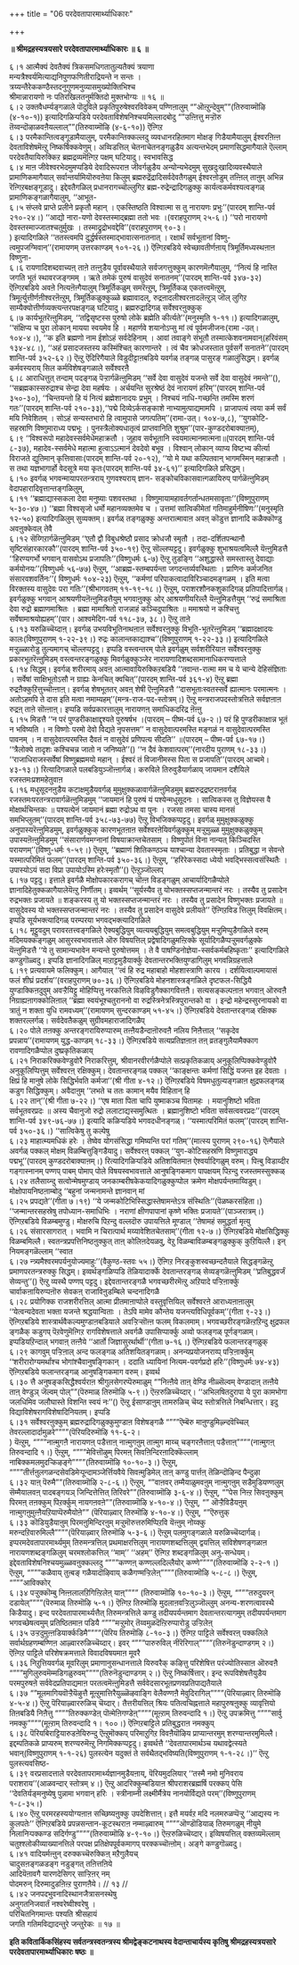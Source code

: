 +++
title = "06 परदेवतापारमार्थ्याधिकारः"

+++


**॥ श्रीमद्रहस्यत्रयसारे परदेवतापारमार्थ्याधिकारः ॥ ६ ॥**

६।१ आत्मैक्यं देवतैक्यं त्रिकसमधिगतातुल्यतैक्यं त्रयाणा  
मन्यत्रैश्वर्यमित्याद्यनिपुणफणितीराद्रियन्ते न सन्तः ।  
त्रय्यन्तैरेककण्ठैस्तदनुगुणमनुव्यासमुख्योक्तिभिश्च  
श्रीमान्नारायणो नः पतिरखिलतनुर्मक्तिदो मुक्तभोग्यः ॥ १६ ॥  
६।२ उक्तवैधर्म्यङ्गळाले पॊदुविले प्रकृतिपुरुषेश्वरविवेकम् पण्णिऩालुम् “”ऒऩ्ऱुन्देवुम्””(तिरुवाय्मॊऴि (४-१०-१)) इत्यादिगळिऱ्पडिये परदेवताविशेषनिश्चयमिल्लादबोदु “”उऩ्ऩित्तु मऱ्ऱॊरु तॆय्वन्दॊऴाळवऩैयल्लाल्””(तिरुवाय्मॊऴि (४-६-१०)) ऎऩ्गिऱ  
६।३ परमैकान्तित्वङ्गूडामैयालुम्, परमैकान्तिक्कल्लदु व्यवधानरहितमाग मोक्षङ् गिडैयामैयालुम् ईश्वरऩिऩ्ऩ देवताविशेषमॆऩ्ऱु निष्कर्षिक्कवेणुम्। अव्विडत्तिल् चेतनाचेतनङ्गळुडैय अत्यन्तभेदम् प्रमाणसिद्धमागैयाले ऎल्लाम् परदेवतैयायिरुक्किऱ ब्रह्मद्रव्यमॆऩ्गिऱ पक्षम् घटियादु। स्वभावसिद्ध  
६।४ माऩ जीवेश्वरभेदमुमप्पडिये देवादिरूपराऩ जीवर्गळुडैय अन्योन्यभेदमुम् सुखदुःखादिव्यवस्थैयाले प्रामाणिकमागैयाल् सर्वान्तर्यामियॊरुवऩेया किलुम् ब्रह्मरुद्रेंद्रादिसर्वदेवतैगळुम् ईश्वरऩोडुम् तऩ्ऩिल् ताऩुम् अभिन्न रॆऩ्गिऱबक्षङ्गूडादु। इद्देवतैगळिल् प्रधानरागच्चॊल्लुगिऱ ब्रह्म-रुद्रेन्द्रादिगळुक्कु कार्यत्वकर्मवश्यत्वङ्गळ् प्रामाणिकङ्गळागैयालुम्, ‘‘आभूत-  
६।५ संप्लवे प्राप्ते प्रलीने प्रकृतौ महान् । एकस्तिष्ठति विश्वात्मा स तु नारायणः प्रभुः’’(पारदम् शान्ति-पर्व २१०-२४।) ‘‘आद्यो नारा-यणो देवस्तस्माद्ब्रह्मा ततो भवः ।(वराहपुराणम् २५-६।) ‘‘परो नारायणो देवस्तस्माज्जातश्चतुर्मुखः । तस्माद्रुद्रोभवद्देवि’’(वराहपुराणम् ९०-३।  
) इत्यादिगळिले ‘‘ततस्त्वमपि दुर्द्धर्षस्तस्माद्भावात्सनातनात् । रक्षार्थं सर्वभूतानां विष्णु-त्वमुपजग्मिवान्’’(रामायणम् उत्तरकाण्डम् १०१-२६।) ऎऩ्गिऱबडिये स्वेच्छावतीर्णऩाय् त्रिमूर्तिमध्यस्थऩाऩ विष्णुना-  
६।६ रायणादिशब्दवाच्यऩ् ताऩे तऩ्ऩुडैय पूर्वावस्थैयाले सर्वजगत्तुक्कुम् कारणमॆऩ्गैयालुम्, ‘‘नित्यं हि नास्ति जगति भूतं स्थावरजङ्गमम् । ऋते तमेकं पुरुषं वासुदेवं सनातनम्’’(पारदम् शान्ति-पर्व ३४७-३२) ऎऩ्गिऱबडिये अवऩे नित्यऩॆऩ्गैयालुम् त्रिमूर्तिकळुम् समरॆऩ्ऱुम्, त्रिमूर्तिकळ् एकतत्त्वमॆऩ्ऱुम्, त्रिमूर्त्युत्तीर्णऩीश्वरऩॆऩ्ऱुम्, त्रिमूर्तिकळुक्कुळ्ळे ब्रह्मावादल्, रुद्रऩादलीश्वरऩादलॆऩ्ऱुञ् जॊल् लुगिऱ साम्यैक्योत्तीर्णव्यक्त्यन्तरपक्षङ्गळ् घटियादु। ब्रह्मरुद्रादिगळ् सर्वेश्वरऩुक्कुक्  
६।७ कार्यभूतरॆऩ्ऩुमिडम्, ‘‘तद्विसृष्टस्स पुरुषो लोके ब्रह्मेति कीर्त्यते’’(मनुस्मृति १-११।) इत्यादिगळालुम्, ‘‘संक्षिप्य च पुरा लोकान् मायया स्वयमेव हि । महार्णवे शयानोऽप्सु मां त्वं पूर्वमजीजनः(रामा -उत्। १०४-४।), ‘‘क इति ब्रह्मणो नाम ईशोऽहं सर्वदेहिनाम् । आवां तवाङ्गे संभूतौ तस्मात्केशवनामवान्(हरिवंसम् १३४-४८।), ‘‘अहं प्रसादजस्तस्य कस्मिंश्चित् कारणान्तरे । त्वं चैव क्रोधजस्तात पूर्वसर्गे सनातने’’(पारदम् शान्ति-पर्व ३५२-६२।) ऎऩ्ऱु ऎदिरिगैयाले विडुदीट्टाऩबडिये यवर्गळ् तङ्गळ् पासुरङ् गळालुंसिद्धम्। इवर्गळ् कर्मवस्यराय् सिल कर्मविशेषङ्गळाले सर्वेश्वरऩै  
६।८ आराधित्तुत् तन्दाम् पदङ्गळ् पॆऱ्ऱार्गळॆऩ्ऩुमिडम् ‘‘सर्वे देवा वासुदेवं यजन्ते सर्वे देवा वासुदेवं नमन्ते’’(), ‘‘सब्रह्मकास्सरुद्राश्च सेन्द्रा देवा महर्षयः । अर्चयन्ति सुरश्रेष्ठं देवं नारायणं हरिम्’’(पारदम् शान्ति-पर्व ३५०-३०), ‘‘चिन्तयन्तो हि यं नित्यं ब्रह्मेशानादयः प्रभुम् । निश्चयं नाधि-गच्छन्ति तमस्मि शरणं गतः’’(पारदम् शान्ति-पर्व २१०-३३),‘‘पद्मे दिव्येऽर्कसङ्काशे नाभ्यामुत्पाद्यमामपि । प्राजापत्यं त्वया कर्म सर्वं मयि निवेशितम् । सोऽहं सन्यस्तभारो हि त्वामुपासे जगत्पतिम्’’(रामा-उत्। १०४-७,८), ‘‘युगकोटि-सहस्राणि विष्णुमाराध्य पद्मभूः । पुनस्त्रैलोक्यधातृत्वं प्राप्तवानिति शुश्रुम’’(पार-कुण्डदरोबाक्याऩम्),  
६।९ ‘‘विश्वरूपो महादेवस्सर्वमेधेमहाक्रतौ । जुहाव सर्वभूतानि स्वयमात्मानमात्मना॥(पारदम् शान्ति-पर्व ८-३७), महादेव-स्सर्वमेधे महात्मा हुत्वाऽऽत्मानं देवदेवो बभूव । विश्वान् लोकान् व्याप्य विष्टभ्य कीर्त्या विराजते द्युतिमान् कृत्तिवासाः(पारदम् शान्ति-पर्व २०-१२), ‘‘यो मे यथा कल्पितवान् भागमस्मिन् महाक्रतौ । स तथा यज्ञभागार्हो वेदसूत्रे मया कृतः(पारदम् शान्ति-पर्व ३४-६१)’’ इत्यादिगळिले प्रसिद्धम्।  
६।१० इवर्गळ् भगवन्मायापरतन्त्रराय् गुणवश्यराय् ज्ञान- सङ्कोचविकासवाऩ्गळायिरुप् पार्गळॆऩ्ऩुमिडम् वेदापहारादिवृत्तान्तङ्गळिलुम्,  
६।११ ‘‘ब्रह्माद्यास्सकला देवा मनुष्याः पशवस्तथा । विष्णुमायामहावर्तगर्तान्धतमसावृताः’’(विष्णुपुराणम् ५-३०-४७।) ‘‘ब्रह्मा विश्वसृजो धर्मो महानव्यक्तमेव च । उत्तमां सात्विकीमेतां गतिमाहुर्मनीषिणः’’(मनुस्मृति १२-५०) इत्यादिगळिलुम् सुव्यक्तम्। इवर्गळ् तङ्गळुक्कु अन्तरात्मावाऩ अवऩ् कॊडुत्त ज्ञानादि कळैक्कॊण्डु अवऩुक्केवल् तेवै  
६।१२ सॆय्गिऱार्गळॆऩ्ऩुमिडम् ‘‘एतौ द्वौ विबुधश्रेष्ठौ प्रसाद क्रोधजौ स्मृतौ । तदा-दर्शितपन्थानौ सृष्टिसंहारकारकौ’’(पारदम् शान्ति-पर्व ३५०-१९) ऎऩ्ऱु सॊल्लप्पट्टदु। इवर्गळुक्कु शुभाश्रयत्वमिल्लै यॆऩ्ऩुमिडत्तै ‘‘हिरण्यगर्भो भगवान् वासवोऽथ प्रजापतिः’’(विष्णुधर्मः ६-७) ऎऩ्ऱु तुडङ्गि ‘‘अशुद्धास्ते समस्तास्तु देवाद्याः कर्मयोनयः’’(विष्णुधर्मः ५६-७७) ऎऩ्ऱुम्, ‘‘आब्रह्म-स्तम्बपर्यन्ता जगदन्तर्व्यवस्थिताः । प्राणिनः कर्मजनित संसारवशवर्तिनः’’( विष्णुधर्मः १०४-२३) ऎऩ्ऱुम्, ‘‘कर्मणां परिपाकत्वादाविरिञ्चादमङ्गळम् । इति मत्वा विरक्तस्य वासुदेवः परा गतिः’’(श्रीभागवतम् ११-१९-१८।) ऎऩ्ऱुम्, पराशरशौनकशुकादिगळ् प्रतिपादित्तार्गळ्। इवर्गळुक्कु भगवान् आश्रयणीयऩॆऩ्ऩुमिडत्तैयुम् भगवाऩुक्कु ओर् आश्रयणीयरिल्लै यॆऩ्ऩुमिडत्तैयुम् ‘‘रुद्रं समाश्रिता देवा रुद्रो ब्रह्माणमाश्रितः । ब्रह्मा मामाश्रितो राजन्नाहं कञ्चिदुपाश्रितः ॥ ममाश्रयो न कश्चित्तु सर्वेषामाश्रयोह्यहम्’’(पार। आश्वमेदिग-पर्व ११८-३७, ३८।) ऎऩ्ऱु ताऩे  
६।१३ यरुळिच्चॆय्दाऩ्। इवर्गळ् उभयविभूतिनाथऩाऩ सर्वेश्वरऩुक्कु विभूति-भूतरॆऩ्ऩुमिडम् ‘‘ब्रह्मादक्षादयः कालः(विष्णुपुराणम् १-२२-३९।) रुद्रः कालान्तकाद्याश्च’’(विष्णुपुराणम् १-२२-३३।) इत्यादिगळिले मऱ्ऱुळ्ळारोडु तुल्यमागच् चॊल्लप्पट्टदु। इप्पडि वस्त्वन्तरम् पोले इवर्गळुम् सर्वशरीरियाऩ सर्वेश्वरऩुक्कु प्रकारभूतरॆऩ्ऩुमिडम् वस्त्वन्तरङ्गळुक्कु मिवर्गळुक्कुञ्जेर नारायणादिशब्दसामानाधिकरण्यत्ताले  
६।१४ सिद्धम्। इवर्गळ् शरीरमाय् अवऩ् आत्मावायिरुक्किऱबडियै ‘‘तवान्त-रात्मा मम च ये चान्ये देहिसंज्ञिताः । सर्वेषां साक्षिभूतोऽसौ न ग्राह्यः केनचित् क्वचित्’’(पारदम् शान्ति-पर्व ३६१-४) ऎऩ्ऱु ब्रह्मा रुद्रऩैक्कुऱित्तुच्चॊऩ्ऩाऩ्। इवर्गळ् शेषभूततर् अवऩ् शेषी ऎऩ्ऩुमिडत्तै ‘‘दासभूताःस्वतस्सर्वे ह्यात्मानः परमात्मनः । अतोऽहमपि ते दास इति मत्वा नमाम्यहम्’’(मन्त्र-राज-पद-स्तोत्रम्।) ऎऩ्ऱु मन्त्रराजपदस्तोत्रत्तिले सर्वज्ञऩाऩ रुद्रऩ् ताऩे सॊऩ्ऩाऩ्। इप्पडि सर्वप्रकारत्तालुम् नारायणऩ् समाधिकदरिद्र ऩॆऩ्ऩु  
६।१५ मिडत्तै ‘‘न परं पुण्डरीकाक्षाद्दृश्यते पुरुषर्षभ ।(पारदम् – पीष्म-पर्व ६७-२।) परं हि पुण्डरीकाक्षान्न भूतं न भविष्यति । न विष्णोः परमो देवो विद्यते नृपसत्तम’’ न वासुदेवात्परमस्ति मङ्गळं न वासुदेवात्परमस्ति पावनम् । न वासुदेवात्परमस्ति दैवतं न वासुदेवं प्रणिपत्य सीदति’’ ॥(पारदम् – पीष्म-पर्व ६७-१७।) ‘‘त्रैलोक्ये तादृशः कश्चिचन्न जातो न जनिष्यते’’() ‘‘न दैवं केशवात्परम्’’(नारदीय पुराणम् १८-३३।) ‘‘राजाधिराजस्सर्वेषां विष्णुब्रह्ममयो महान् । ईश्वरं तं विजानीमस्स पिता स प्रजापति’’(पारदम् आच्वमे। ४३-१३।) रित्यादिगळाले पलबडियुञ्जॊऩ्ऩार्गळ्। करुविले तिरुवुडैयार्गळाय् जायमान दशैयिले रजस्तमःप्रशमहेतुवाऩ  
६।१६ मधुसूदनऩुडैय कटाक्षमुडैयवर्गळ् मुमुक्षुक्कळावार्गळॆऩ्ऩुमिडमुम् ब्रह्मरुद्रद्रष्टराऩवर्गळ् रजस्तमःपरतन्त्ररावार्गळॆऩ्ऩुमिडमुम् ‘‘जायमानं हि पुरुषं यं पश्येन्मधुसूदनः । सात्विकस्स तु विज्ञेयस्स वै मोक्षार्थचिन्तकः ॥ पश्यत्येनं जायमानं ब्रह्मा रुद्रोऽथ वा पुनः । रजसा तमसा चास्य मानसं समभिप्लुतम्’’(पारदम् शान्ति-पर्व ३५८-७३-७७) ऎऩ्ऱु विभजिक्कप्पट्टदु। इवर्गळ् मुमुक्षुक्कळुक्कु अनुपास्यरॆऩ्ऩुमिडमुम्, इवर्गळुक्कुक् कारणभूतऩाऩ सर्वेश्वरऩेयिवर्गळुक्कुम् मऱ्ऱुमुळ्ळ मुमुक्षुक्कळुक्कुम् उपास्यऩॆऩ्ऩुमिडमुम् ‘‘संसारार्णवमग्नानां विषयाक्रान्तचेतसाम् । विष्णुपोतं विना नान्यत् किञ्चिदस्ति परायणम्’’(विष्णु-धर्मः १-५९।) ऎऩ्ऱुम्, ‘‘ब्रह्माणं शितिकण्ठञ्च याश्चान्या देवतास्स्मृताः । प्रतिबुद्धा न सेवन्ते यस्मात्परिमितं फलम्’’(पारदम् शान्ति-पर्व ३५०-३६।) ऎऩ्ऱुम्, ‘‘हरिरेकस्सदा ध्येयो भवद्भिस्सत्वसंस्थितैः । उपास्योऽयं सदा विप्रा उपायोऽस्मि हरेःस्मृतौ’’() ऎऩ्ऱुञ्जॊल्लप्  
६।१७ पट्टदु। इत्ताले इवर्गळै मोक्षोपकारकरागच् चॊऩ्ऩ विडङ्गळुम् आचार्यादिगळैप्पोले ज्ञानादिहेतुक्कळागैयालेयॆऩ्ऱु निर्णीतम्। इव्वर्थम् ‘‘सूर्यस्यैव तु योभक्तस्सप्तजन्मान्तरं नरः । तस्यैव तु प्रसादेन रुद्रभक्तः प्रजायते ॥ शङ्करस्य तु यो भक्तस्सप्तजन्मान्तरं नरः । तस्यैव तु प्रसादेन विष्णुभक्तः प्रजायते ॥ वासुदेवस्य यो भक्तस्सप्तजन्मान्तरं नरः । तस्यैव तु प्रसादेन वासुदेवे प्रलीयते’’ ऎऩ्गिऱविड त्तिलुम् विवक्षितम्। इप्पडि सूर्यभक्त्यादिगळ् परम्परया भगवद्भक्त्यादिगळिले  
६।१८ मूट्टुवदुम् परावरतत्त्वङ्गळिले ऐक्यबुद्धियुम् व्यत्ययबुद्धियुम् समत्वबुद्धियुम् मऱ्ऱुमिप्पुडैगळिले वरुम् मदिमयक्कङ्गळुम् आसुरस्वभावत्ताले ऒरु विषयत्तिल् प्रद्वेषादिगळुमऩ्ऱिक्के सूर्यादिगळैप्पऱ्ऱुमवर्गळुक्के यॆऩ्ऩुमिडत्तै ‘‘ये तु सामान्यभावेन मन्यन्ते पुरुषोत्तमम् । ते वै पाषण्डिनोज्ञेया-स्सर्वकर्मबहिष्कृताः’’ इत्यादिगळिले कण्डुगॊळ्वदु। इप्पडि ज्ञानादिगळिल् माऱाट्टमुडैयार्क्कु देवतान्तरभक्तियुण्डागिलुम् भगवन्निग्रहत्ताले  
६।१९ प्रत्यवायमे फलिक्कुम्। आगैयाल् ‘‘त्वं हि रुद्र महाबाहो मोहशास्त्राणि कारय । दर्शयित्वाल्पमायासं फलं शीघ्रं प्रदर्शय’’(वराहपुराणम् ७०-३६।) ऎऩ्गिऱबडिये मोहनशास्त्रङ्गळिले दृष्टफल-सिद्धियै युण्डाक्किऩदुवुम् अवऱ्ऱैयिट्टु मोहिप्पित्तु नरकत्तिले विऴविडुगैक्कागवित्तऩै। सत्यसङ्कल्पऩाऩ भगवाऩ् ऒरुवऩै निग्राह्यऩागक्कोलिऩाल् ‘‘ब्रह्मा स्वयंभूश्चतुराननो वा रुद्रस्त्रिनेत्रस्त्रिपुरान्तको वा । इन्द्रो महेन्द्रस्सुरनायको वा त्रातुं न शक्ता युधि रामवध्यम्’’(रामायणम् सुन्दरकाण्डम् ५१-४५।) ऎऩ्गिऱबडिये देवतान्तरङ्गळ् रक्षिक्क शक्तरल्लर्गळ्। सर्वदेवतैकळुम् सुग्रीवमहाराजादिगळैप्  
६।२० पोले तऩक्कु अन्तरङ्गरायिरुप्पारुम् तऩ्ऩैयडैन्दाऩॊरुवऩै नलिय निऩैत्ताल् ‘‘सकृदेव प्रपन्नाय’’(रामायणम् युद्ध-काण्डम् १८-३३।) ऎऩ्गिऱबडिये सत्यप्रतिज्ञऩाऩ तऩ् व्रतङ्गुलैयामैक्काग रावणादिगळैप्पोल दुष्प्रकृतिकळाय्  
६।२१ निराकरिक्कवेण्डुवोरै निराकरित्तुम्, श्रीवानरवीरर्गळैप्पोले सत्प्रकृतिकळाय् अनुकूलिप्पिक्कवेण्डुवोरै अनुकूलिप्पित्तुम् सर्वेश्वरऩ् रक्षिक्कुम्। देवतान्तरङ्गळ् पक्कल् ‘‘काङ्क्षन्तः कर्मणां सिद्धिं यजन्त इह देवताः । क्षिप्रं हि मानुषे लोके सिद्धिर्भवति कर्मजा’’(श्री गीता ४-१२।) ऎऩ्गिऱबडिये विषमधुतुल्यङ्गळाऩ क्षुद्रफलङ्गळ् कडुग सिद्धिक्कुम्। अवैदाऩुम् ‘‘लभते च ततः कामान् मयैव विहितान् हि  
६।२२ तान्’’(श्री गीता ७-२२।) ‘‘एष माता पिता चापि युष्माकञ्च पितामहः । मयानुशिष्टो भविता सर्वभूतवरप्रदः ॥ अस्य चैवानुजो रुद्रो ललाटाद्यस्समुत्थितः । ब्रह्मानुशिष्टो भविता सर्वसत्ववरप्रदः’’(पारदम् शान्ति-पर्व ३४९-७६-७७।) इत्यादि कळिऱ्पडिये भगवदधीनङ्गळ्। ‘‘यस्मात्परिमितं फलम्’’(पारदम् शान्ति-पर्व ३५०-३६।) ‘‘सात्विकेषु तु कल्पेषु  
६।२३ माहात्म्यमधिकं हरेः । तेष्वेव योगसंसिद्धा गमिष्यन्ति परां गतिम्’’(मात्स्य पुराणम् २९०-१६) ऎऩ्गैयाले अवर्गळ् पक्कल् मोक्षम् विळम्बित्तुङ्गिडैयादु। सर्वेश्वरऩ् पक्कल् ‘‘युग-कोटिसहस्रणि विष्णुमाराद्ध्य पद्मभू’’(पारदम् कुण्डदरोबाक्याऩम्।) रित्यादिगळिऱ्पडिये अतिशयितमाऩ ऐश्वर्यादिगळुम् वरुम्। पिऩ्बु विडाय्दीर गङ्गास्नानम् पण्णप् पाबम् पोमाप् पोले विषयस्वभावत्ताले आनुषङ्गिकमाग पापक्षयम् पिऱन्दु रजस्तमस्सुक्कळ्  
६।२४ तलैसाय्न्दु सत्वोन्मेषमुण्डाय् जनकाम्बरीषकेकयादिगळुक्कुप्पोल क्रमेण मोक्षपर्यन्तमाय्विडुम्। मोक्षोपायनिष्ठऩाम्बोदु ‘‘बहुनां जन्मनामन्ते ज्ञानवान् मां  
६।२५ प्रपद्यते’’(गीता ७।१९) ‘‘ये जन्मकोटिभिस्सिद्धास्तेषामन्तेऽत्र संस्थितिः’’(पॆळष्करसंहिता।) ‘‘जन्मान्तरसहस्रेषु तपोध्यान-समाधिभिः । नराणां क्षीणपापानां कृष्णे भक्तिः प्रजायते’’(पाञ्जरात्रम्।) ऎऩ्गिऱबडिये विळम्बमुण्डु। मोक्षरुचि पिऱन्दु वल्लदॊरु उपायत्तिले मूण्डाल् ‘‘तेषामहं समुद्धर्ता मृत्यु  
६।२६ संसारसागरात् । भवामि न चिरात्पार्थ मय्यावेशितचेतसाम्’’(गीता १२-७।) ऎऩ्गिऱबडिये मोक्षसिद्धिक्कु विळम्बमिल्लै। स्वतन्त्रप्रपत्तिनिष्ठऩुक्कुत् ताऩ् कोलिऩदेयळवु, वेऱु विळम्बाविळम्बङ्गळुक्कुक् कुऱियिल्लै। इन् नियमङ्गळॆल्लाम् ‘‘स्वात  
६।२७ न्त्र्यमैश्वरमपर्यनुयोज्यमाहुः’’(वैकुण्ठ-स्तवः ५५।) ऎऩ्गिऱ निरङ्कुशस्वच्छन्दतैयाले सिद्धङ्गळॆऩ्ऱु प्रमाणपरतन्त्ररुक्कु सिद्धम्। इव्वर्थङ्गळिप्पडि तॆळियादार्क्के देवतान्तरङ्गळ् सेव्यङ्गळॆऩ्ऩुमिडम् ‘‘प्रतिबुद्धवर्जं सेव्यन्तु’’() ऎऩ्ऱु व्यस्थै पण्णप् पट्टदु। इद्देवतान्तरङ्गळै भगवच्छरीरमॆऩ्ऱु अऱियादे पऱ्ऱिऩार्क्कु चार्वाकऩायिरुप्पऩॊरु सेवकऩ् राजाविऩुडम्बिले चन्दनादिगळै  
६।२८ प्रयोगिक्क राजशरीरत्तिल् आत्मा प्रीतमाऩाप्पोले वस्तुवृत्तियिल् सर्वेश्वरऩे आराध्यऩाऩालुम् ‘‘येत्वन्यदेवता भक्ता यजन्ते श्रद्धयान्विताः । तेऽपि मामेव कौन्तेय यजन्त्यविधिपूर्वकम्’’(गीता ९-२३।) ऎऩ्गिऱबडिये शास्त्रार्थवैकल्यमुण्डाऩबडियाले अवऱ्ऱिऱ्सॊऩ्ऩ फलम् विकलमाम्। भगवच्छरीरङ्गळॆऩ्ऱऱिन्दु क्षुद्रफल ङ्गळैक् कडुगप् पॆऱवेणुमॆऩ्गिऱ रागविशेषत्ताले अवर्गळै उपासिप्पार्क्कु अव्वो फलङ्गळ् पूर्णङ्गळाम्। इप्पडियऱिन्दाल् भगवाऩ् तऩ्ऩैये ‘‘आर्तो जिज्ञासुरर्थार्थी’’(गीता ७-१६।) ऎऩ्गिऱबडिये फलान्तरङ्गळुक्  
६।२९ कागवुम् पऱ्ऱिऩाल् अन्द फलङ्गळ् अतिशयितङ्गळाम्। अनन्यप्रयोजनराय्प् पऱ्ऱिऩार्क्कुम् ‘‘शरीरारोग्यमर्थांश्च भोगांश्चैवानुषङ्गिकान् । ददाति ध्यायिनां नित्यम-पवर्गप्रदो हरिः’’(विष्णुधर्मः ७४-४३) ऎऩ्गिऱबडिये फलान्तरङ्गळ् आनुषङ्गिकमाग वरुम्। इव्वर्थ  
६।३० त्तै अनुषङ्कसिद्धैश्वर्यराऩ श्रीगुलसेगरप्पॆरुमाळुम् “”निऩ्ऩैये ताऩ् वेण्डि नीळ्सॆल्वम् वेण्डादाऩ् तऩ्ऩैये ताऩ् वेण्डुञ् जॆल्वम् पोल्””(पॆरुमाळ् तिरुमॊऴि ५-९।) ऎऩ्ऱरुळिच्चॆय्दार्। ‘‘अभिलषितदुरापा ये पुरा कामभोगा जलधिमिव जलौघास्ते विशन्ति स्वयं नः’’() ऎऩ्ऱु ईसाण्डाऩुम् तामरुळिच् चॆय्द स्तोत्रत्तिले निबन्धित्तार्। इदु विद्याविशेषरागविशेषादिनियतम्। इप्पडि  
६।३१ सर्वेश्वरऩुक्कुम् ब्रह्मरुद्रादिगळुक्कुमुण्डाऩ विशेषङ्गळै “”””ऎम्बॆरु माऩुण्डुमिऴ्न्दवॆच्चिल् तेवरल्लादार्दामुळरे””””(पॆरियदिरुमॊऴि ११-६-२।  
) यॆऩ्ऱुम्, “”””नाऩ्मुगऩै नारायणऩ् पडैत्ताऩ् नाऩ्मुगऩुम् ताऩ्मुग माय्च् चङ्गरऩैत्ताऩ् पडैत्ताऩ्””””(नाऩ्मुगऩ् तिरुवन्दादि १।) ऎऩ्ऱुम्, “”””मेवित्तॊऴुम् पिरमऩ् सिवऩिन्दिरऩादिक्कॆल्लाम् नाबिक्कमलमुदऱ्किऴङ्गे””””(तिरुवाय्मॊऴि १०-१०-३।) ऎऩ्ऱुम्, “”””तीर्त्तऩुलगळन्दसेवडिमेऱ्पून्दामञ्जेर्त्तियवैये सिवऩ्मुडिमेल् ताऩ् कण्डु पार्त्तऩ् तॆळिन्दॊऴिन्द पैन्दुऴा  
६।३२ याऩ् पॆरुमै””(तिरुवाय्मॊऴि २-८-६।) ऎऩ्ऱुम्, “”वाऩवर् तम्मैयाळुमवऩुम् नाऩ्मुगऩुम् सडैमुडियण्णलुम् सॆम्मैयालवऩ् पादबङ्गयञ् जिन्दित्तेत्तित् तिरिवरे””(तिरुवाय्मॊऴि ३-६-४।) ऎऩ्ऱुम्, “”पेस निऩ्ऱ सिवऩुक्कुम् पिरमऩ् तऩक्कुम् पिऱर्क्कुम् नायगऩवऩे””(तिरुवाय्मॊऴि ४-१०-४।) ऎऩ्ऱुम्, “” ऒऱ्ऱैविडैयऩुम् नाऩ्मुगऩुमुऩ्ऩैयऱियाप्पॆरुमैयोऩे”” (पॆरियाऴ्वार् तिरुमॊऴि ४-१०-४।) ऎऩ्ऱुम्, “”ऎरुत्तुक्  
६।३३ कॊडियुडैयाऩुम् पिरमऩुमिन्दिरऩुम् मऱ्ऱुमॊरुत्तरुमिप्पिऱवि यॆऩ्ऩुम् नोय्क्कु मरुन्दऱिवारुमिल्लै””””(पॆरियाऴ्वार् तिरुमॊऴि ५-३-६।) ऎऩ्ऱुम् पलमुगङ्गळाले यरुळिच्चॆय्दार्गळ्। इप्परमदेवतापारमार्थ्यमुम् तिरुमन्त्रत्तिल् प्रथमाक्षरत्तिलुम् नारायणशब्दत्तिलुम् द्वयत्तिल् सविशेषणङ्गळाऩ नारायणशब्दङ्गळिलुम् चरमश्लोकत्तिल् ‘‘माम्’’ ‘‘अहम्’’ ऎऩ्गिऱ शब्दङ्गळिलुम् अनु-सन्धेयम्। इद्देवताविशेषनिश्चयमुळ्ळवऩुक्कल्लदु “”””कण्णऩ् कण्णल्लदिल्लैयोर् कण्णे””””(तिरुवाय्मॊऴि २-२-१।) ऎऩ्ऱुम्, “”””कळैवाय् तुऩ्बङ् गळैयादॊऴिवाय् कळैगण्मऱ्ऱिलेऩ्””””(तिरुवाय्मॊऴि ५-८-८।) ऎऩ्ऱुम्, “”””आविक्कोर्  
६।३४ पऱ्ऱुक्कॊम्बु निऩ्ऩलालऱिगिऩ्ऱिलेऩ् याऩ्”””” (तिरुवाय्मॊऴि १०-१०-३।) ऎऩ्ऱुम्, “”””तरुदुयरन् दडायेल्””””(पॆरुमाळ् तिरुमॊऴि ५-१।) ऎऩ्गिऱ तिरुमॊऴि मुदलाऩवऱ्ऱिलुञ्जॊल्लुम् अनन्य-शरणत्वावस्थै किडैयादु। इन्द परदेवतापारमार्थ्यत्तैत् तिरुमन्त्रत्तिले कण्डु तदीयपर्यन्तमाग देवतान्तरत्यागमुम् तदीयपर्यन्तमाग भगवच्छेषत्वमुम् प्रतिष्ठितमाऩ पडियै “”””मऱ्ऱुमोर् तॆय्वमुळदॆऩ्ऱिरुप्पारोडु उऱ्ऱिलेऩ्  
६।३५ उऱ्ऱदुमुऩ्ऩडियार्क्कडिमै””””(पॆरिय तिरुमॊऴि ८-१०-३।) ऎऩ्गिऱ पाट्टिले सर्वेश्वरऩ् पक्कलिले सर्वार्थग्रहणम्बण्णिऩ आऴ्वाररुळिच्चॆय्दार्। इवर् “”””पारुरुविल् नीरॆरिगाल्””””(तिरुनॆडुन्दाण्डगम् २।) ऎऩ्गिऱ पाट्टिले परिशेषक्रमत्ताले विवादविषयमाऩ मूवरै  
६।३६ निऱुत्तियवर्गळ् मूवरिलुम् प्रमाणानुसन्धानत्ताले यिरुवरैक् कऴित्तु परिशेषित्त परंज्योतिस्साऩ ऒरुवऩै “”””मुगिलुरुवमॆम्मडिगळुरुवम्””””(तिरुनॆडुन्दाण्डगम् २।) ऎऩ्ऱु निष्कर्षित्तार्। इन्द रूपविशेषत्तैयुडैय परमपुरुषऩे सर्ववेदप्रतिपाद्यमाऩ परतत्वमॆऩ्ऩुमिडत्तै सर्ववेदसारभूतप्रणवप्रतिपाद्यतैयाले  
६।३७ “”मूलमागियवॊऱ्ऱैयॆऴुत्तै मूऩ्ऱुमात्तिरैयुळ्ळॆऴवाङ्गि वेलैवण्णऩै मेवुदिरागिल्””””(पॆरियाऴ्वार् तिरुमॊऴि ४-५-४।) ऎऩ्ऱु पॆरियाऴ्वाररुळिच् चॆय्दार्। तैत्तरीयत्तिल् श्रियः पतित्वचिह्नत्ताले महापुरुषऩुक्कु व्यावृत्तियो तिऩबडियै निऩैत्तु “”””तिरुक्कण्डेऩ् पॊऩ्मेऩिगण्डेऩ्””””(मूऩ्ऱाम् तिरुवन्दादि १।) ऎऩ्ऱु उपक्रमित्तु “”””सार्वु नमक्कु””””(मूऩ्ऱाम् तिरुवन्दादि १। १००।) ऎऩ्गिऱबाट्टिले प्रतिबुद्धराऩ नमक्कुप्  
६।३८ पॆरियबिराट्टियारुडऩेयिरुन्दु ऎऩ्ऱुमॊक्कप् परिमाऱुगिऱ विवऩैयॊऴिय प्राप्यान्तरमुम् शरण्यान्तरमुमिल्लै। इद्दम्पतिकळे प्राप्यरुम् शरण्यरुमॆऩ्ऱु निगमिक्कप्पट्टदु। इव्वर्थत्तै ‘‘देवतापारमार्थञ्च यथावद्वेत्स्यते भवान्(विष्णुपुराणम् १-१-२६) पुलस्त्येन यदुक्तं ते सर्वथैतद्भविष्यति(विष्णुपुराणम् १-१-२८।)’’ ऎऩ्ऱु पुलस्त्यवसिष्ठ-  
६।३९ वरप्रसादत्ताले परदेवतापरामार्थ्यज्ञानमुडैयऩाय्, पॆरियमुदलियार् ‘‘तस्मै नमो मुनिवराय पराशराय’’(आळवन्दार् स्तोत्रम् ४।) ऎऩ्ऱु आदरिक्कुम्बडियाऩ श्रीपराशरब्रह्मर्षि परक्कप् पेसि ‘‘देवतिर्यङ्मनुष्येषु पुन्नामा भगवान् हरिः । स्त्रीनाम्नी लक्ष्मीर्मैत्रेय नानयोर्विद्यते परम्’’(विष्णुपुराणम् १-८-३५।)  
६।४० ऎऩ्ऱु परमरहस्ययोग्यऩाऩ सच्छिष्यऩुक्कु उपदेशित्ताऩ्। इत्तै मयर्वऱ मदि नलमरुळप्पॆऱ्ऱु ‘‘आद्यस्य नः कुलपतेः’’ ऎऩ्गिऱबडिये प्रपन्नसन्तान-कूटस्थराऩ नम्माऴ्वारुम् “”””ऒण्डॊडियाळ् तिरुमगळुम् नीयुमे निलानिऱ्पक्कण्ड सदिर्गण्डु””””(तिरुवाय्मॊऴि ४-९-१०।) ऎऩ्ऱरुळिच्चॆय्दार्। इव्विषयत्तिल् वक्तव्यमॆल्लाम् चतुश्श्लोकीव्याख्यानत्तिले परपक्ष प्रतिक्षेपपूर्वकमागप् परक्कच्चॊऩ्ऩोम्। अङ्गे कण्डुगॊळ्वदु।  
६।४१ वादियर्मऩ्ऩुन् दरुक्कच्चॆरुक्किऩ् मऱैगुलैयच्  
चादुसऩङ्गळडङ्ग नडुङ्गत् तऩित्तऩिये  
आदियॆऩावगै यारणदेसिगर् साऱ्ऱिऩर् नम्  
पोदमरुन् दिरुमादुडऩिऩ्ऱ पुराणऩैये। // १३ //  
६।४२ जनपदभुवनादिस्थानजैत्रासनस्थेषु  
अनुगतनिजवार्तं नश्वरेष्वीश्वरेषु ।  
परिचितनिगमान्तः पश्यति श्रीसहायं  
जगति गतिमविद्यादन्तुरे जन्तुरेकः ॥ १७ ॥

**इति कवितार्किकसिंहस्य सर्वतन्त्रस्वतन्त्रस्य श्रीमद्वेङ्कटनाथस्य वेदान्ताचार्यस्य कृतिषु श्रीमद्रहस्यत्रयसारे परदेवतापारमार्थ्याधिकारः षष्ठः ॥**

